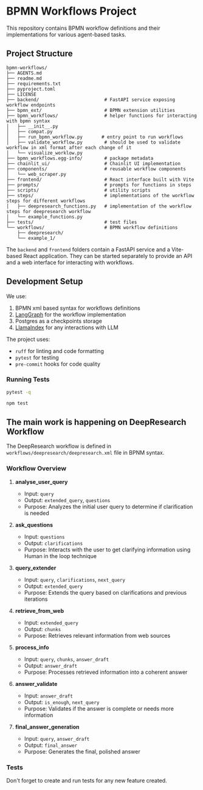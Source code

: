 # BPMN Workflows Project

This repository contains BPMN workflow definitions and their implementations for various agent-based tasks.

## Project Structure

```
bpmn-workflows/
├── AGENTS.md
├── readme.md
├── requirements.txt
├── pyproject.toml
├── LICENSE
├── backend/                        # FastAPI service exposing workflow endpoints
├── bpmn_ext/                       # BPMN extension utilities
├── bpmn_workflows/                 # helper functions for interacting with bpmn syntax
│   ├── __init__.py
│   ├── compat.py
│   ├── run_bpmn_workflow.py       # entry point to run workflows
│   ├── validate_workflow.py        # should be used to validate workflow in xml format after each change of it
│   └── visualize_worklow.py
├── bpmn_workflows.egg-info/        # package metadata
├── chainlit_ui/                    # Chainlit UI implementation
├── components/                     # reusable workflow components
│   └── web_scraper.py
├── frontend/                       # React interface built with Vite
├── prompts/                        # prompts for functions in steps
├── scripts/                        # utility scripts
├── steps/                          # implementations of the workflow steps for different workflows
│   ├── deepresearch_functions.py   # implementation of the workflow steps for deepresearch workflow
│   └── example_functions.py
├── tests/                          # test files
└── workflows/                      # BPMN workflow definitions
    ├── deepresearch/
    └── example_1/
```

The `backend` and `frontend` folders contain a FastAPI service and a Vite-based
React application. They can be started separately to provide an API and a web
interface for interacting with workflows.

## Development Setup

We use:

1. BPMN xml based syntax for workflows definitions
2. [LangGraph](https://langchain-ai.github.io/langgraph/concepts/why-langgraph/) for the workflow implementation
3. Postgres as a checkpoints storage
4. [LlamaIndex](https://docs.llamaindex.ai/en/stable/) for any interactions with LLM

The project uses:

- `ruff` for linting and code formatting
- `pytest` for testing
- `pre-commit` hooks for code quality

### Running Tests

```bash
pytest -q
```

```bash
npm test
```

## The main work is happening on DeepResearch Workflow

The DeepResearch workflow is defined in `workflows/deepresearch/deepresearch.xml` file in BPNM syntax.

### Workflow Overview

1. **analyse_user_query**
   - Input: `query`
   - Output: `extended_query`, `questions`
   - Purpose: Analyzes the initial user query to determine if clarification is needed

2. **ask_questions**
   - Input: `questions`
   - Output: `clarifications`
   - Purpose: Interacts with the user to get clarifying information using Human in the loop technique

3. **query_extender**
   - Input: `query`, `clarifications`, `next_query`
   - Output: `extended_query`
   - Purpose: Extends the query based on clarifications and previous iterations

4. **retrieve_from_web**
   - Input: `extended_query`
   - Output: `chunks`
   - Purpose: Retrieves relevant information from web sources

5. **process_info**
   - Input: `query`, `chunks`, `answer_draft`
   - Output: `answer_draft`
   - Purpose: Processes retrieved information into a coherent answer

6. **answer_validate**
   - Input: `answer_draft`
   - Output: `is_enough`, `next_query`
   - Purpose: Validates if the answer is complete or needs more information

7. **final_answer_generation**
   - Input: `query`, `answer_draft`
   - Output: `final_answer`
   - Purpose: Generates the final, polished answer

### Tests

Don't forget to create and run tests for any new feature created.
